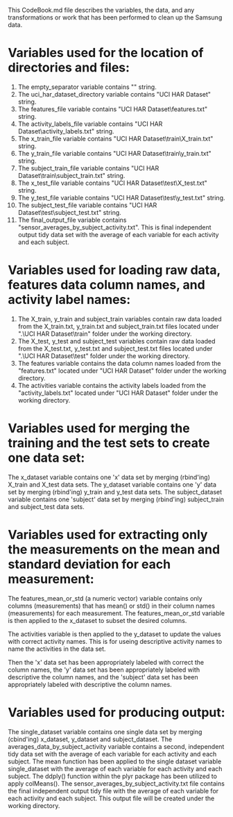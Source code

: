 This CodeBook.md file describes the variables, the data, and any transformations or work that has been performed to clean up the Samsung data.

# Variables used for the location of directories and files:
1. The empty_separator variable contains "" string.
2. The uci_har_dataset_directory variable contains "UCI HAR Dataset" string.
3. The features_file variable contains "UCI HAR Dataset\features.txt" string.
4. The activity_labels_file variable contains "UCI HAR Dataset\activity_labels.txt" string.
5. The x_train_file variable contains "UCI HAR Dataset\train\X_train.txt" string.
6. The y_train_file variable contains "UCI HAR Dataset\train\y_train.txt" string.
7. The subject_train_file variable contains "UCI HAR Dataset\train\subject_train.txt" string.
8. The x_test_file variable contains "UCI HAR Dataset\test\X_test.txt" string.
9. The y_test_file variable contains "UCI HAR Dataset\test\y_test.txt" string.
10. The subject_test_file variable contains "UCI HAR Dataset\test\subject_test.txt" string.
11. The final_output_file variable contains "sensor_averages_by_subject_activity.txt". This is final independent output tidy data set with the average of each variable for each activity and each subject.

# Variables used for loading raw data, features data column names, and activity label names:
1. The X_train, y_train and subject_train variables contain raw data loaded from the X_train.txt, y_train.txt and subject_train.txt files located under ".\UCI HAR Dataset\train" folder under the working directory.
2. The X_test, y_test and subject_test variables contain raw data loaded from the X_test.txt, y_test.txt and subject_test.txt files located under ".\UCI HAR Dataset\test" folder under the working directory.
3. The features variable contains the data column names loaded from the "features.txt" located under "UCI HAR Dataset" folder under the working directory.
4. The activities variable contains the activity labels loaded from the "activity_labels.txt" located under "UCI HAR Dataset" folder under the working directory.

# Variables used for merging the training and the test sets to create one data set:
The x_dataset variable contains one 'x' data set by merging (rbind'ing) X_train and X_test data sets.
The y_dataset variable contains one 'y' data set by merging (rbind'ing) y_train and y_test data sets.
The subject_dataset variable contains one 'subject' data set by merging (rbind'ing) subject_train and subject_test data sets.

# Variables used for extracting only the measurements on the mean and standard deviation for each measurement:
The features_mean_or_std (a numeric vector) variable contains only columns (measurements) that has mean() or std() in their column names (measurements) for each measurement. The features_mean_or_std variable is then applied to the x_dataset to subset the desired columns.

The activities variable is then applied to the y_dataset to update the values with correct activity names. This is for useing descriptive activity names to name the activities in the data set.

Then the 'x' data set has been appropriately labeled with correct the column names, the 'y' data set has been appropriately labeled with descriptive the column names, and the 'subject' data set has been appropriately labeled with descriptive the column names.

# Variables used for producing output: 
The single_dataset variable contains one single data set by merging (cbind'ing) x_dataset, y_dataset and subject_dataset.
The averages_data_by_subject_activity variable contains a second, independent tidy data set with the average of each variable for each activity and each subject.
The mean function has been applied to the single dataset variable single_dataset with the average of each variable for each activity and each subject. The ddply() function within the plyr package has been utilized to apply colMeans().
The sensor_averages_by_subject_activity.txt file contains the final independent output tidy file with the average of each variable for each activity and each subject. This output file will be created under the working directory.

